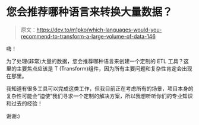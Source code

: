 # 您会推荐哪种语言来转换大量数据？

> 原文：<https://dev.to/m1pko/which-languages-would-you-recommend-to-transform-a-large-volume-of-data-146>

嗨！

为了处理(非常)大量的数据，您会推荐哪种语言来创建一个定制的 ETL 工具？这里的主要焦点应该是 T (Transform)组件，因为所有主要问题和复杂性肯定会出现在那里。

我知道有很多工具可以完成这类工作，但我目前正在考虑所有的场景，项目本身的复杂性可能会“迫使”我们寻求一个定制的解决方案，所以我想听听你们的专业知识和过去的经验！

谢谢:)